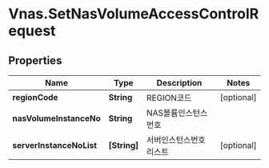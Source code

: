 # Vnas.SetNasVolumeAccessControlRequest

## Properties
Name | Type | Description | Notes
------------ | ------------- | ------------- | -------------
**regionCode** | **String** | REGION코드 | [optional] 
**nasVolumeInstanceNo** | **String** | NAS볼륨인스턴스번호 | 
**serverInstanceNoList** | **[String]** | 서버인스턴스번호리스트 | [optional] 


